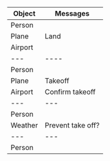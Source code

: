 |Object | Messages|
|---   |--- |
|Person |     |
|Plane | Land|
|Airport|    |
|---|----|
|Person |     |
|Plane   |Takeoff|
|Airport | Confirm takeoff|
|---|---|
|Person|     |
|Weather | Prevent take off?|
|---|---|
|Person
